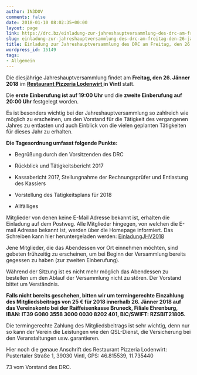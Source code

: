 ```yaml
---
author: IN3DOV
comments: false
date: 2018-01-10 08:02:35+00:00
layout: page
link: https://drc.bz/einladung-zur-jahreshauptversammlung-des-drc-am-freitag-den-26-jaenner-2018/
slug: einladung-zur-jahreshauptversammlung-des-drc-am-freitag-den-26-jaenner-2018
title: Einladung zur Jahreshauptversammlung des DRC am Freitag, den 26. Jänner 2018.
wordpress_id: 15149
tags:
- Allgemein
---
```


Die diesjährige Jahreshauptversammlung findet am **Freitag, den 26. Jänner 2018** im **[Restaurant Pizzeria Lodenwirt ](https://www.lodenwirt.com/)in Vintl** statt.




Die **erste Einberufung ist auf 19:00 Uhr** und die **zweite Einberufung auf 20:00 Uhr** festgelegt worden.




Es ist besonders wichtig bei der Jahreshauptversammlung so zahlreich wie möglich zu erscheinen, um den Vorstand für die Tätigkeit des vergangenen Jahres zu entlasten und auch Einblick von die vielen geplanten Tätigkeiten für dieses Jahr zu erhalten.


**Die Tagesordnung umfasst folgende Punkte:**



 	
  * Begrüßung durch den Vorsitzenden des DRC

 	
  * Rückblick und Tätigkeitsbericht 2017

 	
  * Kassabericht 2017, Stellungnahme der Rechnungsprüfer und Entlastung des Kassiers

 	
  * Vorstellung des Tätigkeitsplans für 2018

 	
  * Allfälliges


Mitglieder von denen keine E-Mail Adresse bekannt ist, erhalten die Einladung auf dem Postweg. Alle Mitglieder hingegen, von welchen die E-mail Adresse bekannt ist, werden über die Homepage informiert. Das Schreiben kann hier heruntergeladen werden: [EinladungJHV2018](https://drc.bz/wp-content/uploads/2018/01/EinladungJHV2018.pdf)

Jene Mitglieder, die das Abendessen vor Ort einnehmen möchten, sind gebeten frühzeitig zu erscheinen, um bei Beginn der Versammlung bereits gegessen zu haben (zur zweiten Einberufung).

Während der Sitzung ist es nicht mehr möglich das Abendessen zu bestellen um den Ablauf der Versammlung nicht zu stören. Der Vorstand bittet um Verständnis.

**Falls nicht bereits geschehen, bitten wir um termingerechte Einzahlung des Mitgliedsbeitrags von 25 € für 2018 innerhalb 26. Jänner 2018 auf das Vereinskonto bei der Raiffeisenkasse Bruneck, Filiale Ehrenburg, IBAN: IT39 G080 3558 3000 0030 8202 401, BIC/SWIFT: RZSBIT21805.**

Die termingerechte Zahlung des Mitgliedsbeitrags ist sehr wichtig, denn nur so kann der Verein die Leistungen wie den QSL-Dienst, die Versicherung bei den Veranstaltungen usw. garantieren.

Hier noch die genaue Anschrift des Restaurant Pizzeria Lodenwirt: Pustertaler Straße 1, 39030 Vintl, GPS: 46.815539, 11.735440

73 vom Vorstand des DRC.
